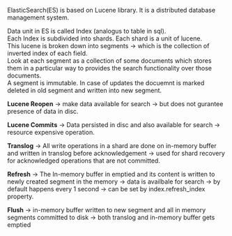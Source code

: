 ElasticSearch(ES) is based on Lucene library. It is a distributed database management system. 

Data unit in ES is called Index (analogus to table in sql).  
Each Index is subdivided into shards. Each shard is a unit of lucene.  
This lucene is broken down into segments -> which is the collection of inverted index of each field.  
Look at each segment as a collection of some documents which stores them in a particular way to provides the search functionality over those documents.  
A segment is immutable. In case of updates the docuemnt is marked deleted in old segment and written into new segment.  

**Lucene Reopen** -> make data available for search -> but does not gurantee presence of data in disc.

**Lucene Commits** -> Data persisted in disc and also available for search -> resource expensive operation.

**Translog** -> All write operations in a shard are done on in-memory buffer and written in translog before acknowledgement -> used for shard recovery for acknowledged operations that are not committed.

**Refresh** -> The In-memory buffer in emptied and its content is written to newly created segment in the memory -> data is availbale for search -> by default happens every 1 second -> can be set by index.refresh_index property.

**Flush** -> in-memory buffer written to new segment and all in memory segments committed to disk -> both translog and in-memory buffer gets emptied

